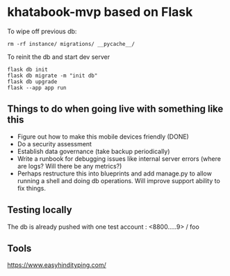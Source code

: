 # khatabook-mvp based on Flask

To wipe off previous db:
```
rm -rf instance/ migrations/ __pycache__/
```

To reinit the db and start dev server
```
flask db init
flask db migrate -m "init db"
flask db upgrade
flask --app app run
```

## Things to do when going live with something like this

* Figure out how to make this mobile devices friendly (DONE)
* Do a security assessment
* Establish data governance (take backup periodically)
* Write a runbook for debugging issues like internal server errors (where are logs? Will there be any metrics?)
* Perhaps restructure this into blueprints and add manage.py to allow running a shell and doing db operations. Will improve support ability to fix things.

## Testing locally
The db is already pushed with one test account : <8800.....9> / foo

## Tools
https://www.easyhindityping.com/
